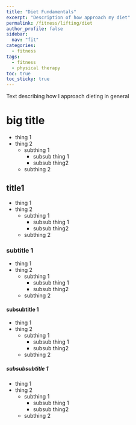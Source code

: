 ```yaml
---
title: "Diet Fundamentals"
excerpt: "Description of how approach my diet"
permalink: /fitness/lifting/diet
author_profile: false
sidebar:
  nav: "fit"
categories:
  - fitness
tags:
  - fitness
  - physical therapy
toc: true
toc_sticky: true
---
```


Text describing how I approach dieting in general

# big title
- thing 1 
- thing 2
  - subthing 1
      - subsub thing 1
      - subsub thing2
  - subthing 2
## title1
- thing 1 
- thing 2
  - subthing 1
      - subsub thing 1
      - subsub thing2
  - subthing 2
### subtitle 1
- thing 1 
- thing 2
  - subthing 1
      - subsub thing 1
      - subsub thing2
  - subthing 2
#### subsubtitle 1
- thing 1 
- thing 2
  - subthing 1
      - subsub thing 1
      - subsub thing2
  - subthing 2
##### subsubsubtitle 1
- thing 1 
- thing 2
  - subthing 1
      - subsub thing 1
      - subsub thing2
  - subthing 2